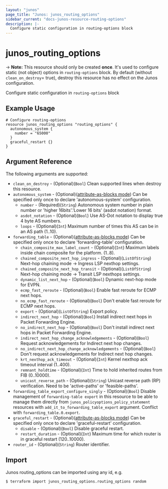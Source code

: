 ```yaml
---
layout: "junos"
page_title: "Junos: junos_routing_options"
sidebar_current: "docs-junos-resource-routing-options"
description: |-
  Configure static configuration in routing-options block
---
```


# junos_routing_options

-> **Note:** This resource should only be created **once**. It's used to configure static (not object) options in `routing-options` block. By default (without `clean_on_destroy`= true), destroy this resource has no effect on the Junos configuration.

Configure static configuration in `routing-options` block

## Example Usage

```hcl
# Configure routing-options
resource junos_routing_options "routing_options" {
  autonomous_system {
    number = "65000"
  }
  graceful_restart {}
}
```

## Argument Reference

The following arguments are supported:

* `clean_on_destroy` - (Optional)(`Bool`) Clean supported lines when destroy this resource.
* `autonomous_system` - (Optional)([attribute-as-blocks mode](https://www.terraform.io/docs/configuration/attr-as-blocks.html)) Can be specified only once to declare 'autonomous-system' configuration.
  * `number` - (Required)(`String`) Autonomous system number in plain number or 'higher 16bits'.'Lower 16 bits' (asdot notation) format.
  * `asdot_notation` - (Optional)(`Bool`) Use AS-Dot notation to display true 4 byte AS numbers.
  * `loops` - (Optional)(`Int`) Maximum number of times this AS can be in an AS path (1..10).
* `forwarding_table` - (Optional)([attribute-as-blocks mode](https://www.terraform.io/docs/configuration/attr-as-blocks.html)) Can be specified only once to declare 'forwarding-table' configuration.
  * `chain_composite_max_label_count` - (Optional)(`Int`) Maximum labels inside chain composite for the platform. (1..8).
  * `chained_composite_next_hop_ingress` - (Optional)(`ListOfString`) Next-hop chaining mode -> Ingress LSP nexthop settings.
  * `chained_composite_next_hop_transit` - (Optional)(`ListOfString`) Next-hop chaining mode -> Transit LSP nexthops settings.
  * `dynamic_list_next_hop` - (Optional)(`Bool`) Dynamic next-hop mode for EVPN.
  * `ecmp_fast_reroute` - (Optional)(`Bool`) Enable fast reroute for ECMP next hops.
  * `no_ecmp_fast_reroute` - (Optional)(`Bool`) Don't enable fast reroute for ECMP next hops.
  * `export` - (Optional)(`ListOfString`) Export policy.
  * `indirect_next_hop` - (Optional)(`Bool`) Install indirect next hops in Packet Forwarding Engine.
  * `no_indirect_next_hop` - (Optional)(`Bool`) Don't install indirect next hops in Packet Forwarding Engine.
  * `indirect_next_hop_change_acknowledgements` - (Optional)(`Bool`) Request acknowledgements for Indirect next hop changes.
  * `no_indirect_next_hop_change_acknowledgements` - (Optional)(`Bool`) Don't request acknowledgements for Indirect next hop changes.
  * `krt_nexthop_ack_timeout` - (Optional)(`Int`) Kernel nexthop ack timeout interval (1..400).
  * `remnant_holdtime` - (Optional)(`Int`) Time to hold inherited routes from FIB (0..10000).
  * `unicast_reverse_path` - (Optional)(`String`) Unicast reverse path (RP) verification. Need to be 'active-paths' or 'feasible-paths'.
* `forwarding_table_export_configure_singly` - (Optional)(`Bool`) Disable management of `forwarding-table export` in this resource to be able to manage them directly from `junos_policyoptions_policy_statement` resources with `add_it_to_forwarding_table_export` argument. Conflict with `forwarding_table.0.export`.
* `graceful_restart` - (Optional)([attribute-as-blocks mode](https://www.terraform.io/docs/configuration/attr-as-blocks.html)) Can be specified only once to declare 'graceful-restart' configuration.
  * `disable` - (Optional)(`Bool`) Disable graceful restart.
  * `restart_duration` - (Optional)(`Int`) Maximum time for which router is in graceful restart (120..10000).
* `router_id` - (Optional)(`String`) Router identifier.

## Import

Junos routing_options can be imported using any id, e.g.

```
$ terraform import junos_routing_options.routing_options random
```

